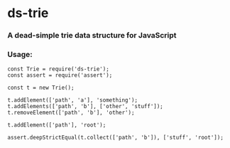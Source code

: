 # ds-trie

### A dead-simple trie data structure for JavaScript

### Usage:

```
const Trie = require('ds-trie');
const assert = require('assert');

const t = new Trie();

t.addElement(['path', 'a'], 'something');
t.addElements(['path', 'b'], ['other', 'stuff']);
t.removeElement(['path', 'b'], 'other');

t.addElement(['path'], 'root');

assert.deepStrictEqual(t.collect(['path', 'b']), ['stuff', 'root']);
```

